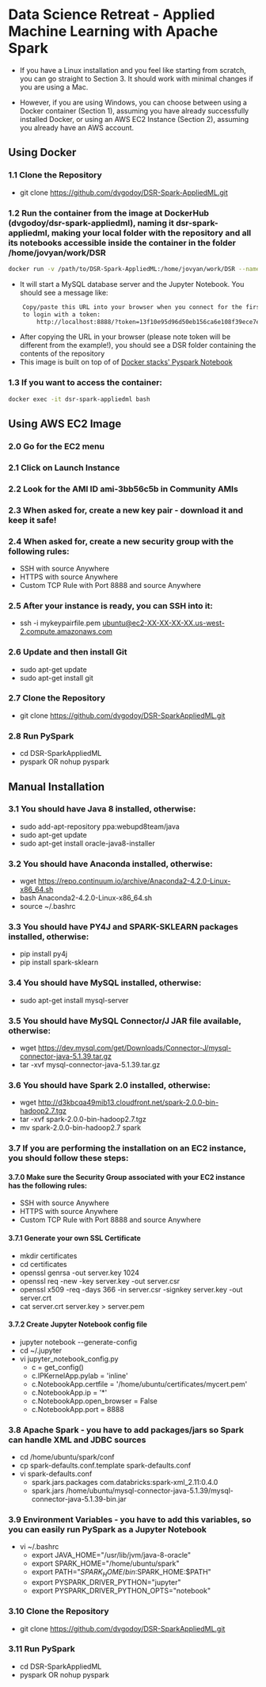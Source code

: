# Data Science Retreat - Applied Machine Learning with Apache Spark

- If you have a Linux installation and you feel like starting from scratch, you can go straight to Section 3. It should work with minimal changes if you are using a Mac.

- However, if you are using Windows, you can choose between using a Docker container (Section 1), assuming you have already successfully installed Docker, or using an AWS EC2 Instance (Section 2), assuming you already have an AWS account.

## Using Docker 

### 1.1 Clone the Repository
- git clone https://github.com/dvgodoy/DSR-Spark-AppliedML.git

### 1.2 Run the container from the image at DockerHub (dvgodoy/dsr-spark-appliedml), naming it dsr-spark-appliedml, making your local folder with the repository and all its notebooks accessible inside the container in the folder /home/jovyan/work/DSR
```bash
docker run -v /path/to/DSR-Spark-AppliedML:/home/jovyan/work/DSR --name dsr-spark-appliedml -it --rm -p 8888:8888 dvgodoy/dsr-spark-appliedml:latest
```
- It will start a MySQL database server and the Jupyter Notebook. You should see a message like:
```bash
    Copy/paste this URL into your browser when you connect for the first time,
    to login with a token:
        http://localhost:8888/?token=13f10e95d96d50eb156ca6e108f39ece7e0a8560eea11c44
```
- After copying the URL in your browser (please note token will be different from the example!), you should see a DSR folder containing the contents of the repository
- This image is built on top of of [Docker stacks' Pyspark Notebook](https://github.com/jupyter/docker-stacks/tree/master/pyspark-notebook)

### 1.3 If you want to access the container:
```bash
docker exec -it dsr-spark-appliedml bash
```

## Using AWS EC2 Image
### 2.0 Go for the EC2 menu

### 2.1 Click on Launch Instance

### 2.2 Look for the AMI ID ami-3bb56c5b in Community AMIs

### 2.3 When asked for, create a new key pair - download it and keep it safe!

### 2.4 When asked for, create a new security group with the following rules:
- SSH with source Anywhere
- HTTPS with source Anywhere
- Custom TCP Rule with Port 8888 and source Anywhere

### 2.5 After your instance is ready, you can SSH into it:
- ssh -i mykeypairfile.pem ubuntu@ec2-XX-XX-XX-XX.us-west-2.compute.amazonaws.com

### 2.6 Update and then install Git
- sudo apt-get update
- sudo apt-get install git

### 2.7 Clone the Repository
- git clone https://github.com/dvgodoy/DSR-SparkAppliedML.git

### 2.8 Run PySpark
- cd DSR-SparkAppliedML
- pyspark OR nohup pyspark

## Manual Installation
### 3.1 You should have Java 8 installed, otherwise:
- sudo add-apt-repository ppa:webupd8team/java
- sudo apt-get update
- sudo apt-get install oracle-java8-installer

### 3.2 You should have Anaconda installed, otherwise:
- wget https://repo.continuum.io/archive/Anaconda2-4.2.0-Linux-x86_64.sh
- bash Anaconda2-4.2.0-Linux-x86_64.sh
- source ~/.bashrc

### 3.3 You should have PY4J and SPARK-SKLEARN packages installed, otherwise:
- pip install py4j
- pip install spark-sklearn

### 3.4 You should have MySQL installed, otherwise:
- sudo apt-get install mysql-server

### 3.5 You should have MySQL Connector/J JAR file available, otherwise:
- wget https://dev.mysql.com/get/Downloads/Connector-J/mysql-connector-java-5.1.39.tar.gz
- tar -xvf mysql-connector-java-5.1.39.tar.gz 

### 3.6 You should have Spark 2.0 installed, otherwise:
- wget http://d3kbcqa49mib13.cloudfront.net/spark-2.0.0-bin-hadoop2.7.tgz
- tar -xvf spark-2.0.0-bin-hadoop2.7.tgz
- mv spark-2.0.0-bin-hadoop2.7 spark

### 3.7 If you are performing the installation on an EC2 instance, you should follow these steps:
#### 3.7.0 Make sure the Security Group associated with your EC2 instance has the following rules:
- SSH with source Anywhere
- HTTPS with source Anywhere
- Custom TCP Rule with Port 8888 and source Anywhere

#### 3.7.1 Generate your own SSL Certificate
- mkdir certificates
- cd certificates
- openssl genrsa -out server.key 1024
- openssl req -new -key server.key -out server.csr
- openssl x509 -req -days 366 -in server.csr -signkey server.key -out server.crt
- cat server.crt server.key > server.pem

#### 3.7.2 Create Jupyter Notebook config file
- jupyter notebook --generate-config
- cd ~/.jupyter
- vi jupyter_notebook_config.py
	- c = get_config()
	- c.IPKernelApp.pylab = 'inline'
	- c.NotebookApp.certfile = '/home/ubuntu/certificates/mycert.pem'
	- c.NotebookApp.ip = '*'
	- c.NotebookApp.open_browser = False
	- c.NotebookApp.port = 8888

### 3.8 Apache Spark - you have to add packages/jars so Spark can handle XML and JDBC sources
- cd /home/ubuntu/spark/conf
- cp spark-defaults.conf.template spark-defaults.conf
- vi spark-defaults.conf
	- spark.jars.packages    com.databricks:spark-xml_2.11:0.4.0
	- spark.jars	         /home/ubuntu/mysql-connector-java-5.1.39/mysql-connector-java-5.1.39-bin.jar

### 3.9 Environment Variables - you have to add this variables, so you can easily run PySpark as a Jupyter Notebook
- vi ~/.bashrc
	- export JAVA_HOME="/usr/lib/jvm/java-8-oracle"
	- export SPARK_HOME="/home/ubuntu/spark"
	- export PATH="$SPARK_HOME/bin:$SPARK_HOME:$PATH"
	- export PYSPARK_DRIVER_PYTHON="jupyter"
	- export PYSPARK_DRIVER_PYTHON_OPTS="notebook"

### 3.10 Clone the Repository
- git clone https://github.com/dvgodoy/DSR-SparkAppliedML.git

### 3.11 Run PySpark
- cd DSR-SparkAppliedML
- pyspark OR nohup pyspark
